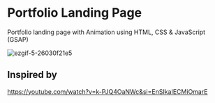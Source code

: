# Portfolio Landing Page

Portfolio landing page with Animation using HTML, CSS & JavaScript (GSAP)

![ezgif-5-26030f21e5](https://user-images.githubusercontent.com/35551015/210336751-c9a77e9b-b43b-4d78-9ec4-555e0bdd9bbc.gif)


## Inspired by 
https://youtube.com/watch?v=k-PJQ4OaNWc&si=EnSIkaIECMiOmarE
